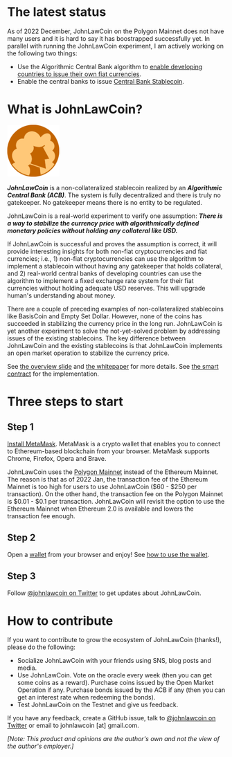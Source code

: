 # The latest status

As of 2022 December, JohnLawCoin on the Polygon Mainnet does not have many users and it is hard to say it has boostrapped successfully yet. In parallel with running the JohnLawCoin experiment, I am actively working on the following two things:

* Use the Algorithmic Central Bank algorithm to [enable developing countries to issue their own fiat currencies](./docs/acb_whitepaper.pdf).
* Enable the central banks to issue [Central Bank Stablecoin](./docs/cbs_whitepaper.pdf).


# What is JohnLawCoin?

<img src="./docs/logo.png" width=120px>

***JohnLawCoin*** is a non-collateralized stablecoin realized by an ***Algorithmic Central Bank (ACB)***. The system is fully decentralized and there is truly no gatekeeper. No gatekeeper means there is no entity to be regulated.

JohnLawCoin is a real-world experiment to verify one assumption: ***There is a way to stabilize the currency price with algorithmically defined monetary policies without holding any collateral like USD.***

If JohnLawCoin is successful and proves the assumption is correct, it will provide interesting insights for both non-fiat cryptocurrencies and fiat currencies; i.e., 1) non-fiat cryptocurrencies can use the algorithm to implement a stablecoin without having any gatekeeper that holds collateral, and 2) real-world central banks of developing countries can use the algorithm to implement a fixed exchange rate system for their fiat currencies without holding adequate USD reserves. This will upgrade human's understanding about money.

There are a couple of preceding examples of non-collateralized stablecoins like BasisCoin and Empty Set Dollar. However, none of the coins has succeeded in stabilizing the currency price in the long run. JohnLawCoin is yet another experiment to solve the not-yet-solved problem by addressing issues of the existing stablecoins. The key difference between JohnLawCoin and the existing stablecoins is that JohnLawCoin implements an open market operation to stabilize the currency price.

See [the overview slide](https://docs.google.com/presentation/d/115iIoL1q3oUpxEU7WHOL8CKSk6ZocKHOOPQDM6B83P4/edit#slide=id.g3fd63888d1_0_7) and [the whitepaper](./docs/whitepaper.pdf) for more details. See [the smart contract](https://github.com/xharaken/john-law-coin/blob/main/contracts/JohnLawCoin.sol) for the implementation.

# Three steps to start

## Step 1

[Install MetaMask](./HowToInstallMetamask.md). MetaMask is a crypto wallet that enables you to connect to Ethereum-based blockchain from your browser. MetaMask supports Chrome, Firefox, Opera and Brave.

JohnLawCoin uses the [Polygon Mainnet](https://polygon.technology/) instead of the Ethereum Mainnet. The reason is that as of 2022 Jan, the transaction fee of the Ethereum Mainnet is too high for users to use JohnLawCoin ($60 - $250 per transaction). On the other hand, the transaction fee on the Polygon Mainnet is $0.01 - $0.1 per transaction. JohnLawCoin will revisit the option to use the Ethereum Mainnet when Ethereum 2.0 is available and lowers the transaction fee enough.

## Step 2

Open a [wallet](https://xharaken.github.io/john-law-coin/wallet/wallet.html) from your browser and enjoy! See [how to use the wallet](./HowToUseWallet.md).

## Step 3

Follow [@johnlawcoin on Twitter](https://twitter.com/johnlawcoin) to get updates about JohnLawCoin.

# How to contribute

If you want to contribute to grow the ecosystem of JohnLawCoin (thanks!), please do the following:

* Socialize JohnLawCoin with your friends using SNS, blog posts and media.
* Use JohnLawCoin. Vote on the oracle every week (then you can get some coins as a reward). Purchase coins issued by the Open Market Operation if any. Purchase bonds issued by the ACB if any (then you can get an interest rate when redeeming the bonds).
* Test JohnLawCoin on the Testnet and give us feedback.

If you have any feedback, create a GitHub issue, talk to [@johnlawcoin on Twitter](https://twitter.com/johnlawcoin) or email to johnlawcoin [at] gmail.com.

*[Note: This product and opinions are the author's own and not the view of the author's employer.]*


